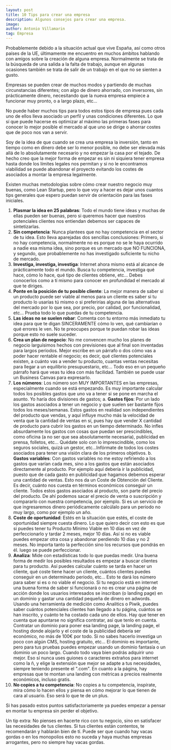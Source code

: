 ```yaml
---
layout: post
title: 10 Tips para crear una empresa
description: Algunos consejos para crear una empresa.
image: 
author: Antonio Villamarin
tag: Empresa
---
```


Probablemente debido a la situación actual que vive España, así como otros países de la UE, últimamente me encuentro en muchos ámbitos hablando con amigos sobre la creación de alguna empresa. Normalmente se trata de la búsqueda de una salida a la falta de trabajo, aunque en algunas ocasiones también se trata de salir de un trabajo en el que no se sienten a gusto.

Empresas se pueden crear de muchos modos y partiendo de muchas circunstancias diferentes; con algo de dinero ahorrado, con inversores, sin prácticamente dinero, necesitando que la nueva empresa empiece a funcionar muy pronto, o a largo plazo, etc...

No puede haber muchos tips para todos estos tipos de empresa pues cada uno de ellos lleva asociado un perfil y unas condiciones diferentes. Lo que sí que puede hacerse es optimizar al máximo las primeras fases para conocer lo mejor posible el mercado al que uno se dirige o ahorrar costes que de poco nos van a servir.

Soy de la idea de que cuando se crea una empresa la inversión, tanto en tiempo como en dinero debe ser lo menor posible, no debe ser elevada más allá de lo absolutamente necesario y no empezar la casa por el tejado. De hecho creo que la mejor forma de empezar es sin ni siquiera tener empresa hasta donde los límites legales nos permitan y si no le encontramos viabilidad se puede abandonar el proyecto evitando los costes de asociados a montar la empresa legalmente.

Existen muchas metodologías sobre cómo crear nuestro negocio muy buenas, como Lean Startup, pero lo que voy a hacer es dejar unos cuantos tips generales que espero puedan servir de orientación para las fases iniciales.

1. **Plasmar la idea en 25 palabras**: Todo el mundo tiene ideas y muchas de ellas pueden ser buenas, pero si queremos hacer que nuestros potenciales clientes nos entiendan debemos ser capaces de sintetizarlas.
2. **Sin competencia**: Nunca plantees que no hay competencia en el sector de tu idea. Esto lleva aparejadas dos sencillas conclusiones: Primero, si no hay competencia, normalmente no es porque no se le haya ocurrido a nadie esa misma idea, sino porque es un mercado que NO FUNCIONA, y segundo, que probablemente no has investigado suficiente tu nicho de mercado.
3. **Investiga, investiga, investiga**: Internet ahora mismo está al alcance de prácticamente todo el mundo. Busca tu competencia, investiga qué hace, cómo lo hace, qué tipo de clientes obtiene, etc... Debes conocerlos como a tí mismo para conocer en profundidad el mercado al que te diriges.
4. **Ponte en la posición de tu posible cliente**: La mejor manera de saber si un producto puede ser viable al menos para un cliente es saber si tu producto lo usarías tú mismo o si preferirías alguna de las alternativas del mercado por lo que sea, por precio, por calidad, por funcionalidad, etc... Prueba todo lo que puedas de tu competencia.
5. **Las ideas no se suelen robar**: Comenta con tu entorno más inmediato tu idea para que te digan SINCERAMENTE cómo lo ven, qué cambiarían o qué errores le ven. No te preocupes porque te puedan robar las ideas porque esto no suele suceder.
6. **Crea un plan de negocio**: No me convencen mucho los planes de negocio larguísimos hechos con previsiones que al final son inventadas para largos periodos. Mejor escribe en un párrafo o dos cómo vas a poder hacer rentable el negocio; es decir, qué clientes potenciales existen, a cuánto vas a vender tu producto, cuantas ventas necesitas para llegar a un equilibrio presupuestario, etc... Todo eso en un pequeño párrafo hará que veas tu idea con más facilidad. También se puede usar un Business Canvas para expresarlo.
7. **Los números**: Los número son MUY IMPORTANTES en las empresas, especialmente cuando se está empezando. Es muy importante calcular todos los posibles gastos que uno va a tener si se pone en marcha el asunto. Yo haría dos divisiones de gastos;
	a. **Gastos fijos**: Por un lado los gastos asociados a tener un negocio y que suelen ser bastante fijos todos los meses/semanas. Estos gastos en realidad son independientes del producto que vendas, y aquí influye mucho más la velocidad de venta que la cantidad de ventas en sí, pues hay que vender X cantidad de producto para cubrir los gastos en un tiempo determinado. No infles absurdamente los gastos con cosas que puedan ser prescindibles, como oficina (a no ser que sea absolutamente necesaria), publicidad en prensa, folletos, etc... Quédate solo con lo imprescindible, como los seguros sociales, quizá un gestor, etc...Infórmate de todos los costes asociados para tener una visión clara de los primeros objetivos.
	b. **Gastos variables**: Con gastos variables no me estoy refiriendo a los gastos que varían cada mes, sino a los gastos que están asociados directamente al producto. Por ejemplo aquí debería ir la publicidad, puesto que de cada gasto en publicidad que hagamos debemos esperar una cantidad de ventas. Esto nos da un Coste de Obtención del Cliente. Es decir, cuánto nos cuesta en términos económicos conseguir un cliente. Todos estos gastos asociados al producto, son parte del precio del producto. De ahí podemos sacar el precio de venta o suscripción y compararlo con nuestra competencia, por ejemplo. Si es un servicio de que ingresaremos dinero periódicamente calcúlalo para un periodo no muy largo, como por ejemplo un año.
8. **Coste de oportunidad**: Estés en la situación que estés, el coste de oportunidad siempre cuesta dinero. Lo que quiero decir con esto es que si puedes tener tu Producto Mínimo Viable en 10 días en vez de perfeccionarlo y tardar 2 meses, mejor 10 días. Así si no es viable puedes empezar otra cosa y abandonar perdiendo 10 días y no 2 meses. No importa tanto la perfección sino los recursos que pondrás en él. luego se puede perfeccionar.
9. **Analiza**: Mide con estadísticas todo lo que puedas medir. Una buena forma de medir los posibles resultados es empezar a buscar clientes para tu producto. Así puedes calcular cuánto se tarda en hacer un cliente, qué coste tiene hacer un cliente, cuántos clientes puedes conseguir en un determinado periodo, etc... Esto te dará los número para saber si es o no viable el negocio. Si tu negocio está en internet una buena forma de saber si funcionará o no es crear una página de acción donde los usuarios interesados se inscriban (o landing page) en un dominio y gastar una cantidad pequeña de dinero en adwords. Usando una herramienta de medición como Analitics o Piwik, puedes saber cuántos potenciales clientes han llegado a tu página, cuántos se han inscrito, y cuánto te ha costado cada uno de ellos. Hay que tener en cuenta que apuntarse no significa contratar, así que tenlo en cuenta. Contratar un dominio para poner esa landing page, la landing page, el hosting donde alojarlo y el coste de la publicidad debería ser económico, no más de 100€ por todo. Si no sabes hacerlo investiga un poco con algún CMS, hosting gratuito, etc... El dominio es importante, pero para tus pruebas puedes empezar usando un dominio fantasía o un dominio un poco largo. Cuando todo vaya bien podrás adquirir uno mejor. Eso sí nunca uses guiones o caracteres extraños para internet como la ñ, y elige la extensión que mejor se adapte a tus necesidades, siempre teniendo presente el ".com". En cuanto a la página, hay empresas que te montan una landing con métricas a precios realmente económicos, incluso gratis.
10. **No copies a tu competencia**: No copies a tu competencia, inspírate, mira cómo lo hacen ellos y piensa en cómo mejorar lo que tienen de cara al usuario. Eso será lo que te de un plus.

Si has pasado estos puntos satisfactoriamente ya puedes empezar a pensar en montar tu empresa sin perder el objetivo.

Un tip extra: No pienses en hacerte rico con tu negocio, sino en satisfacer las necesidades de tus clientes. Si tus clientes están contentos, te recomendarán y hablarán bien de tí. Puede ser que cuando hay vacas gordas o en los monopolios esto no suceda y haya muchas empresas arrogantes, pero no siempre hay vacas gordas.